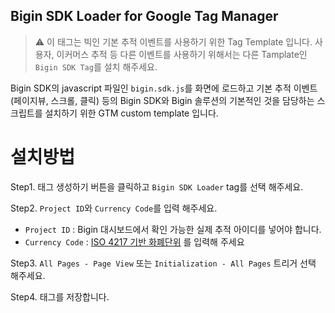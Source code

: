 Bigin SDK Loader for Google Tag Manager
---

> :warning: 이 태그는 빅인 기본 추적 이벤트를 사용하기 위한 Tag Template 입니다.
> 사용자, 이커머스 추적 등 다른 이벤트를 사용하기 위해서는 다른 Tamplate인 `Bigin SDK Tag`를 설치 해주세요.

Bigin SDK의 javascript 파일인 `bigin.sdk.js`를 화면에 로드하고 기본 추적 이벤트(페이지뷰, 스크롤, 클릭) 등의 Bigin SDK와 Bigin 솔루션의 기본적인 것을 담당하는 스크립트를 설치하기 위한 GTM custom template 입니다.

# 설치방법

Step1. 태그 생성하기 버튼을 클릭하고 `Bigin SDK Loader` tag를 선택 해주세요.

Step2. `Project ID`와 `Currency Code`를 입력 해주세요.

- `Project ID` : Bigin 대시보드에서 확인 가능한 실제 추적 아이디를 넣어야 합니다.
- `Currency Code` : [ISO 4217 기반 화폐단위](https://www.nationsonline.org/oneworld/currencies.html) 를 입력해 주세요

Step3. `All Pages - Page View` 또는 `Initialization - All Pages` 트리거 선택 해주세요.

Step4. 태그를 저장합니다.
